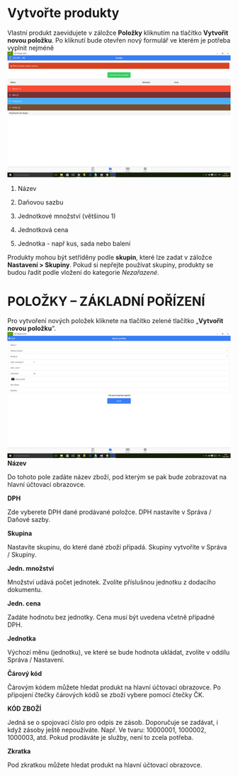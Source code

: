 # Vytvořte produkty

Vlastní produkt zaevidujete v záložce **Položky** kliknutím na tlačítko **Vytvořit novou položku**. Po kliknutí bude otevřen nový formulář ve kterém je potřeba vyplnit nejméně
![](lilka-polozky-uvod.png)
1) Název

2) Daňovou sazbu

3) Jednotkové množství (většinou 1)

4) Jednotková cena

5) Jednotka - např kus, sada nebo balení

Produkty mohou být setříděny podle **skupin**, které lze zadat v záložce **Nastavení > Skupiny**. Pokud si nepřejte používat skupiny, produkty se budou řadit podle vložení do kategorie *Nezařazené*.


# POLOŽKY – ZÁKLADNÍ POŘÍZENÍ

Pro vytvoření nových položek kliknete na tlačítko zelené tlačítko „**Vytvořit novou položku**“.
![](lilka-polozky-detail.png)
**Název**

Do tohoto pole zadáte název zboží, pod kterým se pak bude zobrazovat na hlavní účtovací obrazovce.

**DPH**

Zde vyberete DPH dané prodávané položce. DPH nastavíte v Správa / Daňové sazby.

**Skupina**

Nastavíte skupinu, do které dané zboží připadá. Skupiny vytvoříte v Správa / Skupiny.

**Jedn. množství**

Množství udává počet jednotek. Zvolíte příslušnou jednotku z dodacího dokumentu.

**Jedn. cena**

Zadáte hodnotu bez jednotky. Cena musí být uvedena včetně případné DPH. 

**Jednotka**

Výchozí měnu (jednotku), ve které se bude hodnota ukládat, zvolíte v oddílu Správa / Nastavení.

**Čárový kód**

Čárovým kódem můžete hledat produkt na hlavní účtovací obrazovce. Po připojení čtečky čárových kódů se zboží vybere pomocí čtečky ČK.

**KÓD ZBOŽÍ**

Jedná se o spojovací číslo pro odpis ze zásob. Doporučuje se zadávat, i když zásoby ještě nepoužíváte. Např. Ve tvaru: 10000001, 1000002, 1000003, atd. Pokud prodáváte je služby, není to zcela potřeba.

**Zkratka**

Pod zkratkou můžete hledat produkt na hlavní účtovací obrazovce. 
